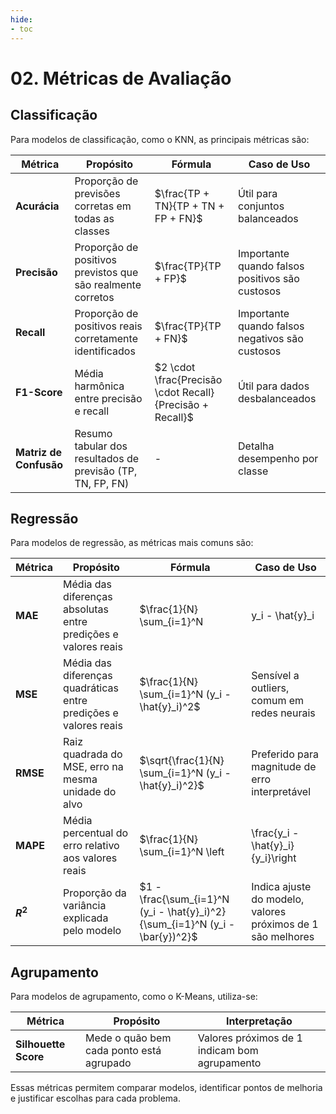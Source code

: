 ```yaml
---
hide:
- toc
---
```


# 02. Métricas de Avaliação

## Classificação

Para modelos de classificação, como o KNN, as principais métricas são:

| Métrica              | Propósito                                                                 | Fórmula                                   | Caso de Uso                                      |
|----------------------|---------------------------------------------------------------------------|-------------------------------------------|--------------------------------------------------|
| **Acurácia**         | Proporção de previsões corretas em todas as classes                      | $\frac{TP + TN}{TP + TN + FP + FN}$      | Útil para conjuntos balanceados                  |
| **Precisão**         | Proporção de positivos previstos que são realmente corretos               | $\frac{TP}{TP + FP}$                     | Importante quando falsos positivos são custosos   |
| **Recall**           | Proporção de positivos reais corretamente identificados                  | $\frac{TP}{TP + FN}$                     | Importante quando falsos negativos são custosos   |
| **F1-Score**         | Média harmônica entre precisão e recall                                   | $2 \cdot \frac{Precisão \cdot Recall}{Precisão + Recall}$ | Útil para dados desbalanceados                  |
| **Matriz de Confusão** | Resumo tabular dos resultados de previsão (TP, TN, FP, FN)               | -                                         | Detalha desempenho por classe                    |

## Regressão

Para modelos de regressão, as métricas mais comuns são:

| Métrica                        | Propósito                                                        | Fórmula                                               | Caso de Uso                                         |
|--------------------------------|------------------------------------------------------------------|-------------------------------------------------------|-----------------------------------------------------|
| **MAE**  | Média das diferenças absolutas entre predições e valores reais   | $\frac{1}{N} \sum_{i=1}^N |y_i - \hat{y}_i|$      | Robusto a outliers, fácil de interpretar            |
| **MSE**| Média das diferenças quadráticas entre predições e valores reais | $\frac{1}{N} \sum_{i=1}^N (y_i - \hat{y}_i)^2$      | Sensível a outliers, comum em redes neurais         |
| **RMSE** | Raiz quadrada do MSE, erro na mesma unidade do alvo | $\sqrt{\frac{1}{N} \sum_{i=1}^N (y_i - \hat{y}_i)^2}$ | Preferido para magnitude de erro interpretável       |
| **MAPE**| Média percentual do erro relativo aos valores reais | $\frac{1}{N} \sum_{i=1}^N \left|\frac{y_i - \hat{y}_i}{y_i}\right| \cdot 100$ | Útil quando erros relativos importam                 |
| **$R^2$**   | Proporção da variância explicada pelo modelo        | $1 - \frac{\sum_{i=1}^N (y_i - \hat{y}_i)^2}{\sum_{i=1}^N (y_i - \bar{y})^2}$ | Indica ajuste do modelo, valores próximos de 1 são melhores |

## Agrupamento

Para modelos de agrupamento, como o K-Means, utiliza-se:

| Métrica            | Propósito                                               | Interpretação                                 |
|--------------------|--------------------------------------------------------|-----------------------------------------------|
| **Silhouette Score** | Mede o quão bem cada ponto está agrupado              | Valores próximos de 1 indicam bom agrupamento |

Essas métricas permitem comparar modelos, identificar pontos de melhoria e justificar escolhas para cada problema.
